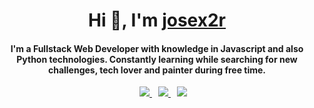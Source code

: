 <h1 align="center">Hi 👋, I'm <a href="https://josex2r.github.io/josex2r/" target="blank">
josex2r</a></h1>
<h4 align="center">I'm a Fullstack Web Developer with knowledge in Javascript and also Python technologies. Constantly learning while searching for new challenges, tech lover and painter during free time.</h4>

<p align="center">
  <div align="center"  class="icons-social" style="margin-left: 10px;">
    <a style="margin-left: 10px;"  target="_blank" href="https://www.linkedin.com/in/josex2r/">
      <img src="https://img.icons8.com/doodle/40/000000/linkedin--v2.png">
    </a>
    <a style="margin-left: 10px;" target="_blank" href="https://github.com/josex2r">
      <img src="https://img.icons8.com/doodle/40/000000/github--v1.png">
    </a>
    <a style="margin-left: 10px;" target="_blank" href="https://josex2r.github.io/josex2r/">
      <img src="https://img.icons8.com/plasticine/0.5x/resume.png">
    </a>
<!--
  Stack Overflow: https://img.icons8.com/external-tal-revivo-color-tal-revivo/40/000000/external-stack-overflow-is-a-question-and-answer-site-for-professional-logo-color-tal-revivo.png
  Sketchy: https://img.icons8.com/external-sketchy-juicy-fish/0.6x/external-blog-online-services-sketchy-sketchy-juicy-fish.png
  Instagram: https://img.icons8.com/doodle/40/000000/instagram-new--v2.png
  Twitter: https://img.icons8.com/doodle/1x/twitter-squared--v2.png
  Youtube: https://img.icons8.com/doodle/1x/youtube--v2.png
-->
  </div>
</p>
